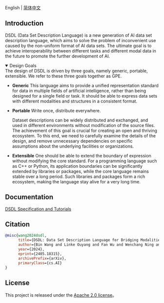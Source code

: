 English | [简体中文](./README-zh_CN.md)

## Introduction

DSDL (Data Set Description Language) is a new generation of AI data set description language, which aims to solve the problem of inconvenient use caused by the non-uniform format of AI data sets. The ultimate goal is to achieve interoperability between different tasks and different modal data in the future to promote the further development of AI.

<details open>
<summary> Design Goals </summary>
  The design of DSDL is driven by three goals, namely generic, portable, extensible. We refer to these three goals together as GPE.

- **Generic**
  This language aims to provide a unified representation standard for data in multiple fields of artificial intelligence, rather than being designed for a single field or task. It should be able to express data sets with different modalities and structures in a consistent format.

- **Portable**
  Write once, distribute everywhere. 

  Dataset descriptions can be widely distributed and exchanged, and used in different environments without modification of the source files. The achievement of this goal is crucial for creating an open and thriving ecosystem. To this end, we need to carefully examine the details of the design, and remove unnecessary dependencies on specific assumptions about the underlying facilities or organizations.

- **Extensible**
  One should be able to extend the boundary of expression without modifying the core standard. For a programming language such as C++ or Python, its application boundaries can be significantly extended by libraries or packages, while the core language remains stable over a long period. Such libraries and packages form a rich ecosystem, making the language stay alive for a very long time.

</details>

## Documentation

[DSDL Specification and Tutorials](https://opendatalab.github.io/dsdl-docs/)

## Citation
```bibtex
@misc{wang2024dsdl,
      title={DSDL: Data Set Description Language for Bridging Modalities and Tasks in AI Data}, 
      author={Bin Wang and Linke Ouyang and Fan Wu and Wenchang Ning and Xiao Han and Zhiyuan Zhao and Jiahui Peng and Yiying Jiang and Dahua Lin and Conghui He},
      year={2024},
      eprint={2405.18315},
      archivePrefix={arXiv},
      primaryClass={cs.AI}
}
```

## License

This project is released under the [Apache 2.0 license](LICENSE)。
